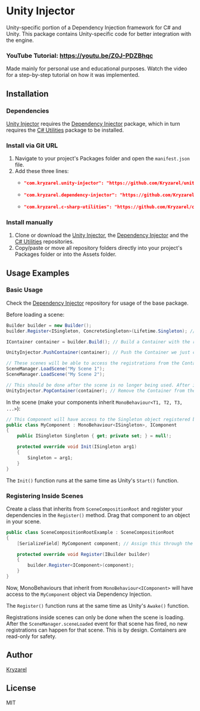 # Unity Injector

Unity-specific portion of a Dependency Injection framework for C# and Unity. This package contains Unity-specific code for better integration with the engine.

### YouTube Tutorial: https://youtu.be/Z0J-PDZBhqc

Made mainly for personal use and educational purposes. Watch the video for a step-by-step tutorial on how it was implemented.

## Installation

### Dependencies

[Unity Injector](https://github.com/Kryzarel/unity-injector) requires the [Dependency Injector](https://github.com/Kryzarel/dependency-injector) package, which in turn requires the [C# Utilities](https://github.com/Kryzarel/c-sharp-utilities) package to be installed.

### Install via Git URL

1. Navigate to your project's Packages folder and open the `manifest.json` file.
2. Add these three lines:
	-	```json
		"com.kryzarel.unity-injector": "https://github.com/Kryzarel/unity-injector.git",
		```
	-	```json
		"com.kryzarel.dependency-injector": "https://github.com/Kryzarel/dependency-injector.git",
		```
	-	```json
		"com.kryzarel.c-sharp-utilities": "https://github.com/Kryzarel/c-sharp-utilities.git",
		```

### Install manually

1. Clone or download the [Unity Injector](https://github.com/Kryzarel/unity-injector), the [Dependency Injector](https://github.com/Kryzarel/dependency-injector) and the [C# Utilities](https://github.com/Kryzarel/c-sharp-utilities) repositories.
2. Copy/paste or move all repository folders directly into your project's Packages folder or into the Assets folder.

## Usage Examples

### Basic Usage

Check the [Dependency Injector](https://github.com/Kryzarel/dependency-injector) repository for usage of the base package.

Before loading a scene:
```csharp
Builder builder = new Builder();
builder.Register<ISingleton, ConcreteSingleton>(Lifetime.Singleton); // Singleton registration (only 1 instance per registration will exist)

IContainer container = builder.Build(); // Build a Container with the registrations. The created Container's registrations are read-only

UnityInjector.PushContainer(container); // Push the Container we just created to UnityInjector's "container stack"

// These scenes will be able to access the registrations from the Container we just pushed
SceneManager.LoadScene("My Scene 1");
SceneManager.LoadScene("My Scene 2");

// This should be done after the scene is no longer being used. After it's unloaded. It's shown here for illustration purposes only:
UnityInjector.PopContainer(container); // Remove the Container from the "container stack"
```

In the scene (make your components inherit `MonoBehaviour<T1, T2, T3, ...>`):
```csharp
// This Component will have access to the Singleton object registered before loading the scene
public class MyComponent : MonoBehaviour<ISingleton>, IComponent
{
	public ISingleton Singleton { get; private set; } = null!;

	protected override void Init(ISingleton arg1)
	{
		Singleton = arg1;
	}
}
```
The `Init()` function runs at the same time as Unity's `Start()` function.

### Registering Inside Scenes

Create a class that inherits from `SceneCompositionRoot` and register your dependencies in the `Register()` method. Drag that component to an object in your scene.
```csharp
public class SceneCompositionRootExample : SceneCompositionRoot
{
	[SerializeField] MyComponent component; // Assign this through the inspector

	protected override void Register(IBuilder builder)
	{
		builder.Register<IComponent>(component);
	}
}
```
Now, MonoBehaviours that inherit from `MonoBehaviour<IComponent>` will have access to the `MyComponent` object via Dependency Injection.

The `Register()` function runs at the same time as Unity's `Awake()` function.

Registrations inside scenes can only be done when the scene is loading. After the `SceneManager.sceneLoaded` event for that scene has fired, no new registrations can happen for that scene. This is by design. Containers are read-only for safety.

## Author

[Kryzarel](https://www.youtube.com/@Kryzarel)

## License

MIT